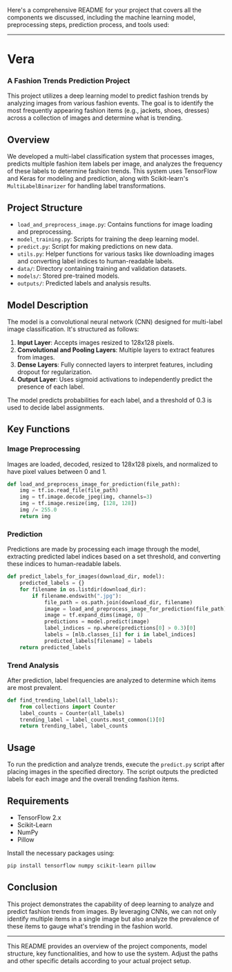 <!-- #region -->
Here's a comprehensive README for your project that covers all the components we discussed, including the machine learning model, preprocessing steps, prediction process, and tools used:

---
# Vera
### A Fashion Trends Prediction Project

This project utilizes a deep learning model to predict fashion trends by analyzing images from various fashion events. The goal is to identify the most frequently appearing fashion items (e.g., jackets, shoes, dresses) across a collection of images and determine what is trending.

## Overview

We developed a multi-label classification system that processes images, predicts multiple fashion item labels per image, and analyzes the frequency of these labels to determine fashion trends. This system uses TensorFlow and Keras for modeling and prediction, along with Scikit-learn's `MultiLabelBinarizer` for handling label transformations.

## Project Structure

- `load_and_preprocess_image.py`: Contains functions for image loading and preprocessing.
- `model_training.py`: Scripts for training the deep learning model.
- `predict.py`: Script for making predictions on new data.
- `utils.py`: Helper functions for various tasks like downloading images and converting label indices to human-readable labels.
- `data/`: Directory containing training and validation datasets.
- `models/`: Stored pre-trained models.
- `outputs/`: Predicted labels and analysis results.

## Model Description

The model is a convolutional neural network (CNN) designed for multi-label image classification. It's structured as follows:

1. **Input Layer**: Accepts images resized to 128x128 pixels.
2. **Convolutional and Pooling Layers**: Multiple layers to extract features from images.
3. **Dense Layers**: Fully connected layers to interpret features, including dropout for regularization.
4. **Output Layer**: Uses sigmoid activations to independently predict the presence of each label.

The model predicts probabilities for each label, and a threshold of 0.3 is used to decide label assignments.

## Key Functions

### Image Preprocessing

Images are loaded, decoded, resized to 128x128 pixels, and normalized to have pixel values between 0 and 1.

```python
def load_and_preprocess_image_for_prediction(file_path):
    img = tf.io.read_file(file_path)
    img = tf.image.decode_jpeg(img, channels=3)
    img = tf.image.resize(img, [128, 128])
    img /= 255.0
    return img
```

### Prediction

Predictions are made by processing each image through the model, extracting predicted label indices based on a set threshold, and converting these indices to human-readable labels.

```python
def predict_labels_for_images(download_dir, model):
    predicted_labels = {}
    for filename in os.listdir(download_dir):
        if filename.endswith(".jpg"):
            file_path = os.path.join(download_dir, filename)
            image = load_and_preprocess_image_for_prediction(file_path)
            image = tf.expand_dims(image, 0)
            predictions = model.predict(image)
            label_indices = np.where(predictions[0] > 0.3)[0]
            labels = [mlb.classes_[i] for i in label_indices]
            predicted_labels[filename] = labels
    return predicted_labels
```

### Trend Analysis

After prediction, label frequencies are analyzed to determine which items are most prevalent.

```python
def find_trending_label(all_labels):
    from collections import Counter
    label_counts = Counter(all_labels)
    trending_label = label_counts.most_common(1)[0]
    return trending_label, label_counts
```

## Usage

To run the prediction and analyze trends, execute the `predict.py` script after placing images in the specified directory. The script outputs the predicted labels for each image and the overall trending fashion items.

## Requirements

- TensorFlow 2.x
- Scikit-Learn
- NumPy
- Pillow

Install the necessary packages using:

```bash
pip install tensorflow numpy scikit-learn pillow
```

## Conclusion

This project demonstrates the capability of deep learning to analyze and predict fashion trends from images. By leveraging CNNs, we can not only identify multiple items in a single image but also analyze the prevalence of these items to gauge what's trending in the fashion world.

---

This README provides an overview of the project components, model structure, key functionalities, and how to use the system. Adjust the paths and other specific details according to your actual project setup.
<!-- #endregion -->

```python

```
